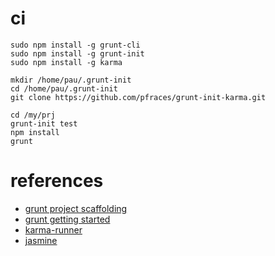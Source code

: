 # ci

    sudo npm install -g grunt-cli
    sudo npm install -g grunt-init
    sudo npm install -g karma

    mkdir /home/pau/.grunt-init
    cd /home/pau/.grunt-init
    git clone https://github.com/pfraces/grunt-init-karma.git

    cd /my/prj
    grunt-init test
    npm install
    grunt

# references

*   [grunt project scaffolding][1]
*   [grunt getting started][2]
*   [karma-runner][3]
*   [jasmine][4]

[1]: http://gruntjs.com/project-scaffolding
[2]: http://gruntjs.com/getting-started
[3]: https://github.com/karma-runner/grunt-karma
[4]: http://pivotal.github.io/jasmine/
